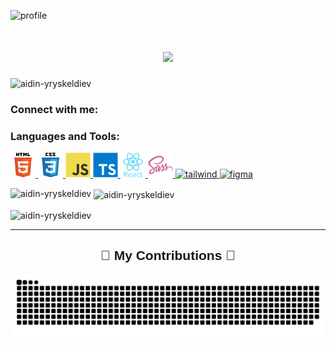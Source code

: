 ![profile](https://github.com/Aidin-Yryskeldiev/Aidin-Yryskeldiev/assets/154668730/222c6ad1-eb88-4e72-920a-7f1ef2070c2d)
<h1 align="center">
	<img
		src="https://readme-typing-svg.herokuapp.com/?font=Righteous&size=35&center=true&vCenter=true&width=500&height=70&duration=4000&lines=Hi+There!+👋;+I'm+Aidin-Yryskeldiev;" />
</h1>

<p align="left">
	<img
		src="https://komarev.com/ghpvc/?username=aidin-yryskeldiev&label=Profile%20views&color=0e75b6&style=flat"
		alt="aidin-yryskeldiev" />
</p>

<h3 align="left">Connect with me:</h3>
<p align="left"></p>

<h3 align="left">Languages and Tools:</h3>
<p align="left">
	<a href="https://www.w3.org/html/" target="_blank" rel="noreferrer">
		<img
			src="https://raw.githubusercontent.com/devicons/devicon/master/icons/html5/html5-original-wordmark.svg"
			alt="html5"
			width="40"
			height="40" />
	</a>
	<a href="https://www.w3schools.com/css/" target="_blank" rel="noreferrer">
		<img
			src="https://raw.githubusercontent.com/devicons/devicon/master/icons/css3/css3-original-wordmark.svg"
			alt="css3"
			width="40"
			height="40" />
	</a>
	<a
		href="https://developer.mozilla.org/en-US/docs/Web/JavaScript"
		target="_blank"
		rel="noreferrer">
		<img
			src="https://raw.githubusercontent.com/devicons/devicon/master/icons/javascript/javascript-original.svg"
			alt="javascript"
			width="40"
			height="40" />
	</a>
	<a href="https://www.typescriptlang.org/" target="_blank" rel="noreferrer">
		<img
			src="https://raw.githubusercontent.com/devicons/devicon/master/icons/typescript/typescript-original.svg"
			alt="typescript"
			width="40"
			height="40" />
	</a>
	<a href="https://reactjs.org/" target="_blank" rel="noreferrer">
		<img
			src="https://raw.githubusercontent.com/devicons/devicon/master/icons/react/react-original-wordmark.svg"
			alt="react"
			width="40"
			height="40" />
	</a>
	<a href="https://sass-lang.com" target="_blank" rel="noreferrer">
		<img
			src="https://raw.githubusercontent.com/devicons/devicon/master/icons/sass/sass-original.svg"
			alt="sass"
			width="40"
			height="40" />
	</a>
	<a href="https://tailwindcss.com/" target="_blank" rel="noreferrer">
		<img
			src="https://www.vectorlogo.zone/logos/tailwindcss/tailwindcss-icon.svg"
			alt="tailwind"
			width="40"
			height="40" />
	</a>
	<a href="https://www.figma.com/" target="_blank" rel="noreferrer">
		<img
			src="https://www.vectorlogo.zone/logos/figma/figma-icon.svg"
			alt="figma"
			width="40"
			height="40" />
	</a>
</p>

<p>
	<img
		align="left"
		src="https://github-readme-stats.vercel.app/api/top-langs?username=aidin-yryskeldiev&show_icons=true&locale=en&layout=compact"
		alt="aidin-yryskeldiev" />
</p>

<p>
	&nbsp;<img
		align="center"
		src="https://github-readme-stats.vercel.app/api?username=aidin-yryskeldiev&show_icons=true&locale=en"
		alt="aidin-yryskeldiev" />
</p>

<p>
	<img
		align="center"
		src="https://github-readme-streak-stats.herokuapp.com/?user=aidin-yryskeldiev&"
		alt="aidin-yryskeldiev" />
</p>

<!-- !!!!!!!!!! -->
<hr />
<div align="center">
	<h2 style="font-family: Arial, Helvetica, sans-serif">
		🐍 My Contributions 🐍
	</h2>
	<img
		alt="snake eating my contributions"
		src="https://raw.githubusercontent.com/salesp07/salesp07/output/github-contribution-grid-snake.svg" />
</div>

<!-- !!!!!!!!!!!!!!!!1 -->
